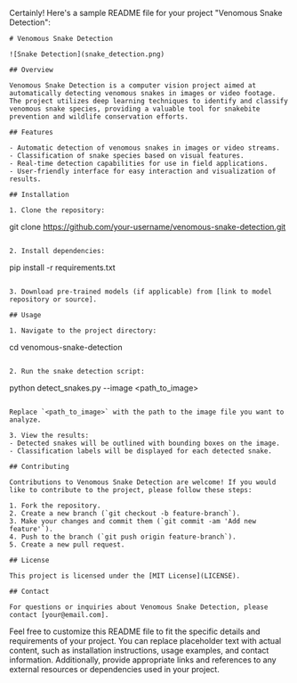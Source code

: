 Certainly! Here's a sample README file for your project "Venomous Snake Detection":

```
# Venomous Snake Detection

![Snake Detection](snake_detection.png)

## Overview

Venomous Snake Detection is a computer vision project aimed at automatically detecting venomous snakes in images or video footage. The project utilizes deep learning techniques to identify and classify venomous snake species, providing a valuable tool for snakebite prevention and wildlife conservation efforts.

## Features

- Automatic detection of venomous snakes in images or video streams.
- Classification of snake species based on visual features.
- Real-time detection capabilities for use in field applications.
- User-friendly interface for easy interaction and visualization of results.

## Installation

1. Clone the repository:
   ```
   git clone https://github.com/your-username/venomous-snake-detection.git
   ```

2. Install dependencies:
   ```
   pip install -r requirements.txt
   ```

3. Download pre-trained models (if applicable) from [link to model repository or source].

## Usage

1. Navigate to the project directory:
   ```
   cd venomous-snake-detection
   ```

2. Run the snake detection script:
   ```
   python detect_snakes.py --image <path_to_image>
   ```

   Replace `<path_to_image>` with the path to the image file you want to analyze.

3. View the results:
   - Detected snakes will be outlined with bounding boxes on the image.
   - Classification labels will be displayed for each detected snake.

## Contributing

Contributions to Venomous Snake Detection are welcome! If you would like to contribute to the project, please follow these steps:

1. Fork the repository.
2. Create a new branch (`git checkout -b feature-branch`).
3. Make your changes and commit them (`git commit -am 'Add new feature'`).
4. Push to the branch (`git push origin feature-branch`).
5. Create a new pull request.

## License

This project is licensed under the [MIT License](LICENSE).

## Contact

For questions or inquiries about Venomous Snake Detection, please contact [your@email.com].

```

Feel free to customize this README file to fit the specific details and requirements of your project. You can replace placeholder text with actual content, such as installation instructions, usage examples, and contact information. Additionally, provide appropriate links and references to any external resources or dependencies used in your project.
